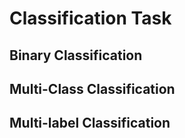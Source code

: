 # Classification Task

## Binary Classification

## Multi-Class Classification

## Multi-label Classification
